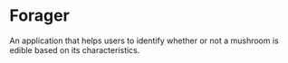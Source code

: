 # Forager
An application that helps users to identify whether or not a mushroom is edible based on its characteristics.
